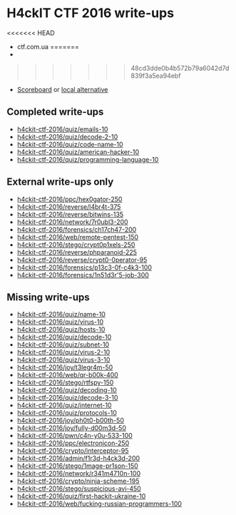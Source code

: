 # H4ckIT CTF 2016 write-ups

<<<<<<< HEAD
* ctf.com.ua
=======
* <TODO>
>>>>>>> 48cd3dde0b4b572b79a6042d7d839f3a5ea94ebf
* [Scoreboard](TODO) or [local alternative](TODOLOCAL)

## Completed write-ups

* [h4ckit-ctf-2016/quiz/emails-10](h4ckit-ctf-2016/quiz/emails-10)
* [h4ckit-ctf-2016/quiz/decode-2-10](h4ckit-ctf-2016/quiz/decode-2-10)
* [h4ckit-ctf-2016/quiz/code-name-10](h4ckit-ctf-2016/quiz/code-name-10)
* [h4ckit-ctf-2016/quiz/american-hacker-10](h4ckit-ctf-2016/quiz/american-hacker-10)
* [h4ckit-ctf-2016/quiz/programming-language-10](h4ckit-ctf-2016/quiz/programming-language-10)

## External write-ups only

* [h4ckit-ctf-2016/ppc/hex0gator-250](h4ckit-ctf-2016/ppc/hex0gator-250)
* [h4ckit-ctf-2016/reverse/l4br4t-375](h4ckit-ctf-2016/reverse/l4br4t-375)
* [h4ckit-ctf-2016/reverse/bitwins-135](h4ckit-ctf-2016/reverse/bitwins-135)
* [h4ckit-ctf-2016/network/7r0ubl3-200](h4ckit-ctf-2016/network/7r0ubl3-200)
* [h4ckit-ctf-2016/forensics/ch17ch47-200](h4ckit-ctf-2016/forensics/ch17ch47-200)
* [h4ckit-ctf-2016/web/remote-pentest-150](h4ckit-ctf-2016/web/remote-pentest-150)
* [h4ckit-ctf-2016/stego/crypt0p1xels-250](h4ckit-ctf-2016/stego/crypt0p1xels-250)
* [h4ckit-ctf-2016/reverse/phparanoid-225](h4ckit-ctf-2016/reverse/phparanoid-225)
* [h4ckit-ctf-2016/reverse/crypt0-0perator-95](h4ckit-ctf-2016/reverse/crypt0-0perator-95)
* [h4ckit-ctf-2016/forensics/p13c3-0f-c4k3-100](h4ckit-ctf-2016/forensics/p13c3-0f-c4k3-100)
* [h4ckit-ctf-2016/forensics/1n51d3r'5-job-300](h4ckit-ctf-2016/forensics/1n51d3r'5-job-300)

## Missing write-ups

* [h4ckit-ctf-2016/quiz/name-10](h4ckit-ctf-2016/quiz/name-10)
* [h4ckit-ctf-2016/quiz/virus-10](h4ckit-ctf-2016/quiz/virus-10)
* [h4ckit-ctf-2016/quiz/hosts-10](h4ckit-ctf-2016/quiz/hosts-10)
* [h4ckit-ctf-2016/quiz/decode-10](h4ckit-ctf-2016/quiz/decode-10)
* [h4ckit-ctf-2016/quiz/subnet-10](h4ckit-ctf-2016/quiz/subnet-10)
* [h4ckit-ctf-2016/quiz/virus-2-10](h4ckit-ctf-2016/quiz/virus-2-10)
* [h4ckit-ctf-2016/quiz/virus-3-10](h4ckit-ctf-2016/quiz/virus-3-10)
* [h4ckit-ctf-2016/joy/t3legr4m-50](h4ckit-ctf-2016/joy/t3legr4m-50)
* [h4ckit-ctf-2016/web/qr-b00k-400](h4ckit-ctf-2016/web/qr-b00k-400)
* [h4ckit-ctf-2016/stego/rtfspy-150](h4ckit-ctf-2016/stego/rtfspy-150)
* [h4ckit-ctf-2016/quiz/decoding-10](h4ckit-ctf-2016/quiz/decoding-10)
* [h4ckit-ctf-2016/quiz/decode-3-10](h4ckit-ctf-2016/quiz/decode-3-10)
* [h4ckit-ctf-2016/quiz/internet-10](h4ckit-ctf-2016/quiz/internet-10)
* [h4ckit-ctf-2016/quiz/protocols-10](h4ckit-ctf-2016/quiz/protocols-10)
* [h4ckit-ctf-2016/joy/ph0t0-b00th-50](h4ckit-ctf-2016/joy/ph0t0-b00th-50)
* [h4ckit-ctf-2016/joy/fully-d00m3d-50](h4ckit-ctf-2016/joy/fully-d00m3d-50)
* [h4ckit-ctf-2016/pwn/c4n-y0u-533-100](h4ckit-ctf-2016/pwn/c4n-y0u-533-100)
* [h4ckit-ctf-2016/ppc/electronicon-250](h4ckit-ctf-2016/ppc/electronicon-250)
* [h4ckit-ctf-2016/crypto/interceptor-95](h4ckit-ctf-2016/crypto/interceptor-95)
* [h4ckit-ctf-2016/admin/f1r3d-h4ck3d-200](h4ckit-ctf-2016/admin/f1r3d-h4ck3d-200)
* [h4ckit-ctf-2016/stego/1mage-pr1son-150](h4ckit-ctf-2016/stego/1mage-pr1son-150)
* [h4ckit-ctf-2016/network/r341m4710n-100](h4ckit-ctf-2016/network/r341m4710n-100)
* [h4ckit-ctf-2016/crypto/ninja-scheme-195](h4ckit-ctf-2016/crypto/ninja-scheme-195)
* [h4ckit-ctf-2016/stego/suspicious-avi-450](h4ckit-ctf-2016/stego/suspicious-avi-450)
* [h4ckit-ctf-2016/quiz/first-hackit-ukraine-10](h4ckit-ctf-2016/quiz/first-hackit-ukraine-10)
* [h4ckit-ctf-2016/web/fucking-russian-programmers-100](h4ckit-ctf-2016/web/fucking-russian-programmers-100)
